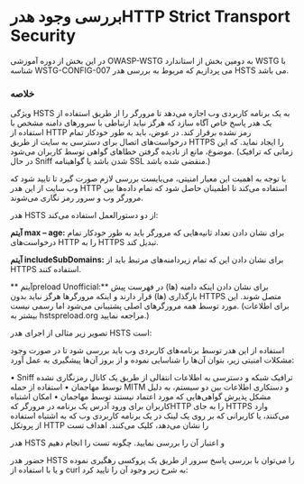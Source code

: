 # بررسی وجود هدرHTTP Strict Transport Security

در این بخش از دوره آموزشی OWASP-WSTG به دومین بخش از استاندارد WSTG با شناسه WSTG-CONFIG-007 می پردازیم که مربوط به بررسی هدر HSTS می باشد.

### خلاصه



ویژگی HSTS به یک برنامه کاربردی وب اجازه می‌دهد تا مرورگر را از طریق استفاده از یک هدر پاسخ خاص آگاه سازد که هرگز نباید ارتباطی با سرورهای دامنه مشخص با استفاده از HTTP رمز نشده برقرار کند. در عوض، باید به طور خودکار تمام درخواست‌های اتصال برای دسترسی به سایت از طریق HTTPS را ایجاد نماید. که این موضوع، مانع از نادیده گرفتن خطاهای گواهی توسط کاربران می‌شود. (زمانی که ترافیک در حال Sniff شدن باشد یا گواهینامه SSL منقضی شده باشد.)

با توجه به اهمیت این معیار امنیتی، می‌بایست بررسی لازم صورت گیرد تا تایید شود که وب سایت از این هدر HTTP استفاده می‌کند تا اطمینان حاصل شود که تمام داده‌ها بین مرورگر وب و سرور رمز نگاری می‌شوند.

هدر HSTS از دو دستورالعمل استفاده می‌کند:

**آیتم max – age:** برای نشان دادن تعداد ثانیه‌هایی که مرورگر باید به طور خودکار تمام درخواست‌های HTTP را به HTTPS تبدیل کند.

**آیتم includeSubDomains:** برای نشان دادن این که تمام زیردامنه‌های مرتبط باید از HTTPS استفاده کنند.

** آیتمpreload Unofficial:** برای نشان دادن اینکه دامنه (‏ها)‏ در فهرست پیش بارگذاری (‏ها) ‏قرار دارند و اینکه مرورگرها هرگز نباید بدون HTTPS متصل شوند. این مورد توسط همه مرورگرهای اصلی پشتیبانی می‌شود اما رسمی نیست. (برای اطلاعات بیشتر به hstspreload.org مراجعه نمایید.)

تصویر زیر مثالی از اجرای هدر HSTS است:

استفاده از این هدر توسط برنامه‌های کاربردی وب باید بررسی شود تا در صورت وجود مشکلات امنیتی زیر، بتوان آن‌ها را شناسایی نموده و از بروز آن‌ها پیشگیری به عمل آورد:

• Sniff ترافیک شبکه و دسترسی به اطلاعات انتقالی از طریق یک کانال رمزنگاری نشده توسط مهاجمان
• استفاده از حمله MITM و دستکاری اطلاعات بین دو سیستم، به دلیل مشکل پذیرش گواهی‌هایی که مورد اعتماد نیستند توسط مهاجمان
• امکان اشتباه کاربران برای ورود آدرس یک برنامه در مرورگر کهHTTP را به جای HTTPS وارد می‌کنند، یا کاربرانی که بر روی یک لینک در یک برنامه کاربردی وب که به اشتباه استفاده از پروتکل HTTP را نشان می‌دهد، کلیک می‌کنند.
اهداف تست

هدر HSTS و اعتبار آن را بررسی نمایید.
چگونه تست را انجام دهیم

حضور هدر HSTS را می‌توان با بررسی پاسخ سرور از طریق یک پروکسی رهگیری نموده و یا با استفاده از curl به شرح زیر وجود آن را تایید کرد:
